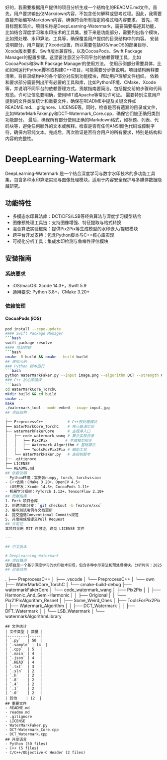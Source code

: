 好的，我需要根据用户提供的项目分析生成一个结构化的README.md文件。首先，用户要求输出仅Markdown内容，不包含任何解释或思考过程。因此，我需要直接开始编写Markdown内容，确保符合所有指定的格式和内容要求。
首先，项目标题和简介。项目名称是DeepLearning-Watermark，需要简要描述其功能，比如结合深度学习和水印技术的工具集。接下来是功能部分，需要列出各个模块，比如预处理、水印算法、工具等，确保覆盖用户提供的目录结构中的内容。
安装说明部分，用户提到了Xcode设置，所以需要包括iOS/macOS的部署目标、Xcode版本要求、Swift版本兼容性，以及CocoaPods、Swift Package Manager的配置步骤。这里要注意区分不同平台的依赖管理工具，比如CocoaPods和Swift Package Manager的使用方法。
使用示例部分需要具体，比如如何运行Python脚本或构建C++项目，可能需要分步骤说明。项目结构解释要清晰，将目录结构中的各个部分对应到功能模块，帮助用户理解文件组织。
依赖和要求部分需要列出所有必要的工具和库，比如Python环境、CMake、Xcode等，并说明不同平台的依赖管理方式。贡献指南要简洁，包括提交前的步骤和代码规范。许可证信息要明确，使用MIT或Apache等常见许可证。
需要特别注意用户提到的文件类型统计和重要文件，确保在README中提及关键文件如README.md、.gitignore、LICENSE等。同时，检查是否有遗漏的目录或文件，比如WaterMarkFaker.py和DCT-Watermark_Core.cpp，确保它们被正确归类到功能部分。
最后，确保所有部分使用正确的Markdown格式，如标题、列表、代码块等，避免任何额外的文本或解释。检查是否有任何ANSI颜色代码或控制字符，确保内容纯文本。完成后，再次验证是否符合用户的所有要求，特别是结构和内容的完整性。
# DeepLearning-Watermark
DeepLearning-Watermark 是一个结合深度学习与数字水印技术的多功能工具集，包含多种水印算法实现与图像处理模块，适用于内容安全保护与多媒体数据隐藏研究。
## 功能特性
- 多模态水印算法库：DCT/DFS/LSB等经典算法与深度学习模型结合
- 图像预处理工具链：支持图像增强、特征提取与格式转换
- 混合算法实验框架：提供Pix2Pix等生成模型的水印嵌入/提取模块
- 跨平台开发支持：包含Python脚本与C++核心库实现
- 可视化分析工具：集成水印检测与鲁棒性评估模块
## 安装指南
### 系统要求
- iOS/macOS: Xcode 14.3+，Swift 5.9
- 通用要求: Python 3.8+，CMake 3.20+
### 依赖管理
#### CocoaPods (iOS)
```bash
pod install --repo-update
#### Swift Package Manager
```bash
swift package resolve
#### 项目构建
```bash
cmake -B build && cmake --build build
## 使用示例
### Python 脚本运行
```bash
python WaterMarkFaker.py --input image.png --algorithm DCT --strength 0.5
### C++ 核心库编译
```bash
cd WaterMarkCore_TorchC
mkdir build && cd build
cmake ..
make
./watermark_tool --mode embed --image input.jpg
## 项目结构
.
├── PreprocessC++           # C++预处理模块
├── WaterMarkCore_TorchC    # 核心算法实现
├── watermarkFakerCore      # 主程序入口
│   ├── code_watermark_wang # 算法实现目录
│   │   ├── Pix2Pix        # 生成模型相关
│   │   ├── Watermark_Algorithm # 基础算法
│   │   └── ToolsForPix2Pix # 辅助工具
│   └── WaterMarkFaker.py   # 主控制脚本
├── .gitignore
├── LICENSE
└── README.md
## 依赖说明
- Python环境：需安装numpy, torch, torchvision
- C++依赖：CMake 3.20+，OpenCV 4.5+
- iOS开发：Xcode 14.3+，CocoaPods 1.11+
- 机器学习框架：PyTorch 1.13+，TensorFlow 2.10+
## 贡献指南
1. Fork 项目仓库
2. 创建功能分支：`git checkout -b feature/xxx`
3. 编写测试用例与文档更新
4. 提交遵循Conventional Commits规范
5. 开发完成后提交Pull Request
## 许可证
本项目采用 MIT 许可证，详见 LICENSE 文件

---

## 中文版本

# DeepLearning-Watermark
## 项目概述
该项目是一个基于深度学习的水印技术实现，包含多种水印算法和预处理模块。分析时间：2025-06-22 18:11:43
## 目录结构
```
.
├── PreprocessC++
│   ├── .vscode
│   └── PreprocessC++
│       └── own
├── WaterMarkCore_TorchC
│   └── cmake-build-debug
├── watermarkFakerCore
│   └── code_watermark_wang
│       ├── Pix2Pix
│       │   ├── Harmonic_And_Semi-Harmonic
│       │   ├── Origional
│       │   └── Pix21PixAlgorithm_Resnet
│       ├── Some_Weird_Ones
│       ├── ToolsForPix2Pix
│       ├── Watermark_Algorithm
│       │   ├── DCT_Watermark
│       │   ├── DFT_Watermark
│       │   └── LSB_Watermark
│       └── watermarkAlgorithmLibrary
```
## 文件统计
| 文件类型 | 数量 |
|---------|-----|
| `.py`   | 50  |
| `.sample` | 14  |
| `.cpp`  | 5   |
| `.main` | 4   |
| `.json` | 4   |
| `.HEAD` | 4   |
| `.txt`  | 3   |
| `.sln`  | 2   |
| `.h`    | 2   |
| `.8`    | 2   |
| `.4`    | 2   |
| `.1`    | 2   |
| `.0`    | 2   |
| 其他    | 12  |
## 重要文件
- README.md
- readme.md
- .gitignore
- LICENSE
- WaterMarkFaker.py
- DCT-Watermark_Core.cpp
- DCT_Watermark.cpp
## 开发语言
- Python (50 files)
- C++ (5 files)
- C/C++/Objective-C Header (2 files)
